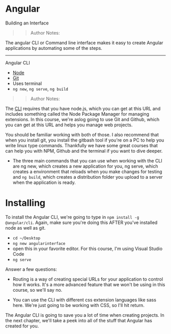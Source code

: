 <!-- .slide: data-state="title" -->

# Angular

Building an Interface

> > Author Notes:

The angular CLI or Command line interface makes it easy to create Angular applications by automating some of the steps.

---

Angular CLI

- [Node](https://nodejs.org/)
- [Git](https://git-scm.com/)
- Uses terminal
- `ng new`, `ng serve`, `ng build`

> > Author Notes:

The [CLI](https://cli.angular.io/) requires that you have node.js, which you can get at this URL and includes something called the Node Package Manager for managing extensions. In this course, we're aslog going to use Git and Github, which you can get at this URL and helps you manage web projects.

You should be familiar working with both of those. I also recommend that when you install git, you install the gitbash tool if you're on a PC to help you write linux type commands. Thankfully we have some great courses that can help you with NPM, Github and the terminal if you want to dive deeper.

- The three main commands that you can use when working with the CLI are ng new, which creates a new application for you, ng serve, which creates a environment that reloads when you make changes for testing and `ng build`, which creates a distribution folder you upload to a server when the application is ready.

# Installing

To install the Angular CLI, we're going to type in `npm install -g @angular/cli`. Again, make sure you're doing this AFTER you've installed node as well as git.

- `cd ~/Desktop`
- `ng new angularinterface`
- open this in your favorite editor. For this course, I'm using Visual Studio Code
- `ng serve`

Answer a few questions:

- Routing is a way of creating special URLs for your application to control how it works. It's a more advanced feature that we won't be using in this course, so we'll say no.

- You can use the CLI with different css extension languages like sass here. We're just going to be working with CSS, so I'll hit return.

The Angular CLI is going to save you a lot of time when creating projects. In the next chapter, we'll take a peek into all of the stuff that Angular has created for you.
